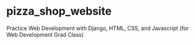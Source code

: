 # pizza_shop_website
Practice Web Development with Django, HTML, CSS, and Javascript (for Web Development Grad Class)
